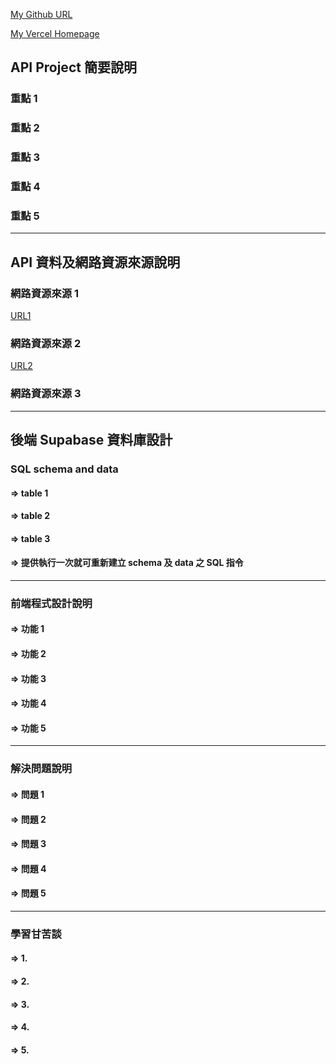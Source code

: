 [My Github URL](https://github.com/htchung/1122-js-demo-xx)

[My Vercel Homepage](https://1122-js-demo-xx.vercel.app/)

## API Project 簡要說明

### 重點 1

### 重點 2

### 重點 3

### 重點 4

### 重點 5

---

## API 資料及網路資源來源說明

### 網路資源來源 1

[URL1](https://zh.wix.com/website-template/view/html/2786?originUrl=https%3A%2F%2Fzh.wix.com%2Fwebsite%2Ftemplates%2Fhtml%2Fblog%2Ffood-travel%2F2&tpClick=view_button&esi=054a4dc4-3907-4aa9-9705-01a90d6bba94)

### 網路資源來源 2

[URL2](https://www.cakeresume.com/portfolios/cocktail-info-app-frontend)

### 網路資源來源 3

---

## 後端 Supabase 資料庫設計

### SQL schema and data

#### => table 1

#### => table 2

#### => table 3

#### => 提供執行一次就可重新建立 schema 及 data 之 SQL 指令

---

### 前端程式設計說明

#### => 功能 1

#### => 功能 2

#### => 功能 3

#### => 功能 4

#### => 功能 5

---

### 解決問題說明

#### => 問題 1

#### => 問題 2

#### => 問題 3

#### => 問題 4

#### => 問題 5

---

### 學習甘苦談

#### => 1.

#### => 2.

#### => 3.

#### => 4.

#### => 5.
